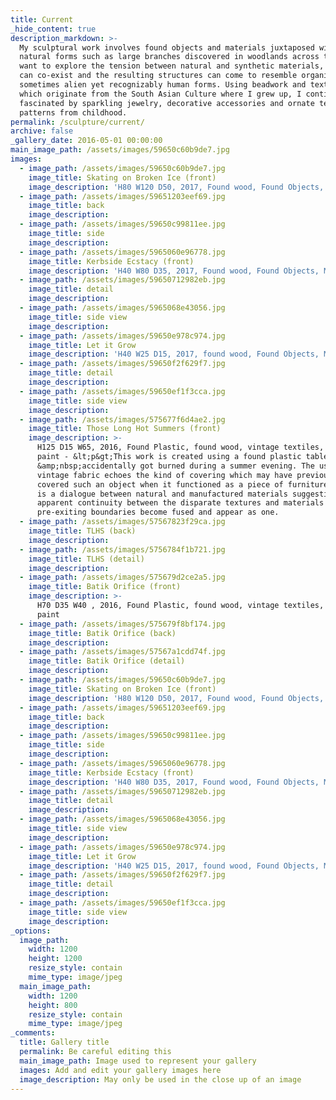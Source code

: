 ```yaml
---
title: Current
_hide_content: true
description_markdown: >-
  My sculptural work involves found objects and materials juxtaposed with more
  natural forms such as large branches discovered in woodlands across the UK. I
  want to explore the tension between natural and synthetic materials, how they
  can co-exist and the resulting structures can come to resemble organic,
  sometimes alien yet recognizably human forms. Using beadwork and textiles,
  which originate from the South Asian Culture where I grew up, I continue to be
  fascinated by sparkling jewelry, decorative accessories and ornate textile
  patterns from childhood.
permalink: /sculpture/current/
archive: false
_gallery_date: 2016-05-01 00:00:00
main_image_path: /assets/images/59650c60b9de7.jpg
images:
  - image_path: /assets/images/59650c60b9de7.jpg
    image_title: Skating on Broken Ice (front)
    image_description: 'H80 W120 D50, 2017, Found wood, Found Objects, Mixed Media'
  - image_path: /assets/images/59651203eef69.jpg
    image_title: back
    image_description:
  - image_path: /assets/images/59650c99811ee.jpg
    image_title: side
    image_description:
  - image_path: /assets/images/5965060e96778.jpg
    image_title: Kerbside Ecstacy (front)
    image_description: 'H40 W80 D35, 2017, Found wood, Found Objects, Mixed Media'
  - image_path: /assets/images/59650712982eb.jpg
    image_title: detail
    image_description:
  - image_path: /assets/images/5965068e43056.jpg
    image_title: side view
    image_description:
  - image_path: /assets/images/59650e978c974.jpg
    image_title: Let it Grow
    image_description: 'H40 W25 D15, 2017, found wood, Found Objects, Mixed Media'
  - image_path: /assets/images/59650f2f629f7.jpg
    image_title: detail
    image_description:
  - image_path: /assets/images/59650ef1f3cca.jpg
    image_title: side view
    image_description:
  - image_path: /assets/images/575677f6d4ae2.jpg
    image_title: Those Long Hot Summers (front)
    image_description: >-
      H125 D15 W65, 2016, Found Plastic, found wood, vintage textiles, acrylic
      paint - &lt;p&gt;This work is created using a found plastic table which
      &amp;nbsp;accidentally got burned during a summer evening. The use of
      vintage fabric echoes the kind of covering which may have previously
      covered such an object when it functioned as a piece of furniture. There
      is a dialogue between natural and manufactured materials suggesting an
      apparent continuity between the disparate textures and materials so that
      pre-exiting boundaries become fused and appear as one.
  - image_path: /assets/images/57567823f29ca.jpg
    image_title: TLHS (back)
    image_description:
  - image_path: /assets/images/5756784f1b721.jpg
    image_title: TLHS (detail)
    image_description:
  - image_path: /assets/images/575679d2ce2a5.jpg
    image_title: Batik Orifice (front)
    image_description: >-
      H70 D35 W40 , 2016, Found Plastic, found wood, vintage textiles, acrylic
      paint
  - image_path: /assets/images/575679f8bf174.jpg
    image_title: Batik Orifice (back)
    image_description:
  - image_path: /assets/images/57567a1cdd74f.jpg
    image_title: Batik Orifice (detail)
    image_description:
  - image_path: /assets/images/59650c60b9de7.jpg
    image_title: Skating on Broken Ice (front)
    image_description: 'H80 W120 D50, 2017, Found wood, Found Objects, Mixed Media'
  - image_path: /assets/images/59651203eef69.jpg
    image_title: back
    image_description:
  - image_path: /assets/images/59650c99811ee.jpg
    image_title: side
    image_description:
  - image_path: /assets/images/5965060e96778.jpg
    image_title: Kerbside Ecstacy (front)
    image_description: 'H40 W80 D35, 2017, Found wood, Found Objects, Mixed Media'
  - image_path: /assets/images/59650712982eb.jpg
    image_title: detail
    image_description:
  - image_path: /assets/images/5965068e43056.jpg
    image_title: side view
    image_description:
  - image_path: /assets/images/59650e978c974.jpg
    image_title: Let it Grow
    image_description: 'H40 W25 D15, 2017, found wood, Found Objects, Mixed Media'
  - image_path: /assets/images/59650f2f629f7.jpg
    image_title: detail
    image_description:
  - image_path: /assets/images/59650ef1f3cca.jpg
    image_title: side view
    image_description:
_options:
  image_path:
    width: 1200
    height: 1200
    resize_style: contain
    mime_type: image/jpeg
  main_image_path:
    width: 1200
    height: 800
    resize_style: contain
    mime_type: image/jpeg
_comments:
  title: Gallery title
  permalink: Be careful editing this
  main_image_path: Image used to represent your gallery
  images: Add and edit your gallery images here
  image_description: May only be used in the close up of an image
---
```


